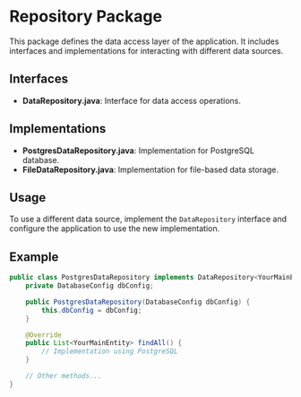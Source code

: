 

# Repository Package

This package defines the data access layer of the application. It includes interfaces and implementations for interacting with different data sources.

## Interfaces

- **DataRepository.java**: Interface for data access operations.

## Implementations

- **PostgresDataRepository.java**: Implementation for PostgreSQL database.
- **FileDataRepository.java**: Implementation for file-based data storage.

## Usage

To use a different data source, implement the `DataRepository` interface and configure the application to use the new implementation.

## Example

```java
public class PostgresDataRepository implements DataRepository<YourMainEntity> {
    private DatabaseConfig dbConfig;

    public PostgresDataRepository(DatabaseConfig dbConfig) {
        this.dbConfig = dbConfig;
    }

    @Override
    public List<YourMainEntity> findAll() {
        // Implementation using PostgreSQL
    }

    // Other methods...
}

